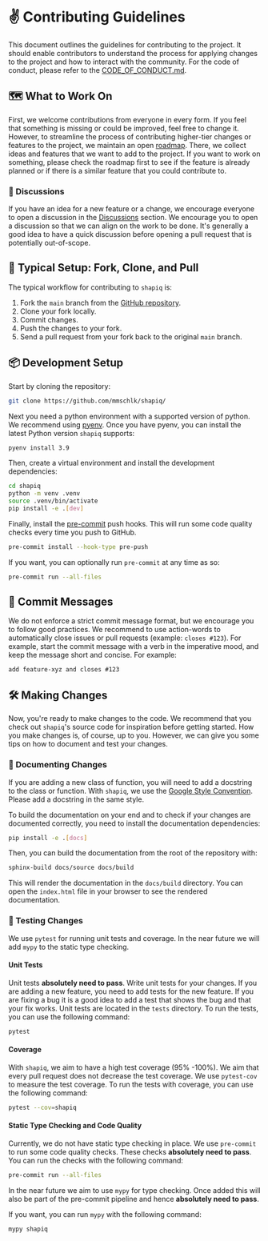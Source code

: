 # ✌️ Contributing Guidelines

This document outlines the guidelines for contributing to the project. It should enable contributors
to understand the process for applying changes to the project and how to interact with the community.
For the code of conduct, please refer to the [CODE_OF_CONDUCT.md](./CODE_OF_CONDUCT.md).

## 🗺️ What to Work On
First, we welcome contributions from everyone in every form. If you feel that something is missing
or could be improved, feel free to change it. However, to streamline the process of contributing
higher-tier changes or features to the project, we maintain an open
[roadmap](https://github.com/users/mmschlk/projects/4/views/4). There, we collect ideas and features
that we want to add to the project. If you want to work on something, please check the roadmap first
to see if the feature is already planned or if there is a similar feature that you could contribute
to.

### 🙏 Discussions
If you have an idea for a new feature or a change, we encourage everyone to open a discussion in the
[Discussions](https://github.com/mmschlk/shapiq/discussions/new/choose) section.
We encourage you to open a discussion so that we can align on the work to be done. It's generally a
good idea to have a quick discussion before opening a pull request that is potentially out-of-scope.


## 📝 Typical Setup: Fork, Clone, and Pull

The typical workflow for contributing to `shapiq` is:

1. Fork the `main` branch from the [GitHub repository](https://github.com/mmschlk/shapiq/).
2. Clone your fork locally.
3. Commit changes.
4. Push the changes to your fork.
5. Send a pull request from your fork back to the original `main` branch.

## 📦 Development Setup

Start by cloning the repository:

```sh
git clone https://github.com/mmschlk/shapiq/
```

Next you need a python environment with a supported version of python. We recommend using
[pyenv](https://github.com/pyenv/pyenv-installer). Once you have pyenv, you can install the latest
Python version `shapiq` supports:

```sh
pyenv install 3.9
```

Then, create a virtual environment and install the development dependencies:

```sh
cd shapiq
python -m venv .venv
source .venv/bin/activate
pip install -e .[dev]
```

Finally, install the [pre-commit](https://pre-commit.com/) push hooks. This will run some code
quality checks every time you push to GitHub.

```sh
pre-commit install --hook-type pre-push
```

If you want, you can optionally run `pre-commit` at any time as so:

```sh
pre-commit run --all-files
```

## 📝 Commit Messages

We do not enforce a strict commit message format, but we encourage you to follow good practices.
We recommend to use action-words to automatically close issues or pull requests (example: `closes #123`).
For example, start the commit message with a verb in the imperative mood, and keep the message short
and concise. For example:

```
add feature-xyz and closes #123
```

## 🛠️ Making Changes

Now, you're ready to make changes to the code. We recommend that you check out `shapiq`'s source
code for inspiration before getting started. How you make changes is, of course, up to you. However,
we can give you some tips on how to document and test your changes.

### 📖 Documenting Changes
If you are adding a new class of function, you will need to add a docstring to the class or
function. With `shapiq`, we use the [Google Style Convention](https://sphinxcontrib-napoleon.readthedocs.io/en/latest/example_google.html).
Please add a docstring in the same style.

To build the documentation on your end and to check if your changes are documented correctly, you
need to install the documentation dependencies:

```sh
pip install -e .[docs]
```

Then, you can build the documentation from the root of the repository with:

```sh
sphinx-build docs/source docs/build
```

This will render the documentation in the `docs/build` directory. You can open the `index.html` file
in your browser to see the rendered documentation.

### 🎯 Testing Changes

We use `pytest` for running unit tests and coverage. In the near future we will add `mypy` to the
static type checking.

#### Unit Tests

Unit tests **absolutely need to pass**. Write unit tests for your changes. If you are adding a new
feature, you need to add tests for the new feature. If you are fixing a bug it is a good idea to add
a test that shows the bug and that your fix works.
Unit tests are located in the `tests` directory. To run the tests, you can use the following command:

```sh
pytest
```

#### Coverage

With `shapiq`, we aim to have a high test coverage (95% -100%). We aim that every pull request does
not decrease the test coverage.
We use `pytest-cov` to measure the test coverage. To run the tests with coverage, you can use the
following command:

```sh
pytest --cov=shapiq
```

#### Static Type Checking and Code Quality

Currently, we do not have static type checking in place. We use `pre-commit` to run some code quality
checks. These checks **absolutely need to pass**. You can run the checks with the following command:

```sh
pre-commit run --all-files
```

In the near future we aim to use `mypy` for type checking. Once added this will also be part of the
pre-commit pipeline and hence **absolutely need to pass**.

If you want, you can run `mypy` with the following command:

```sh
mypy shapiq
```
